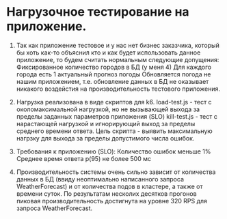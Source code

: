 # Нагрузочное тестирование на приложение.
1. Так как приложение тестовое и у нас нет бизнес заказчика, который бы хоть как-то объяснил кто и как будет использовать данное приложение, то будем считать нормальным следующие допущения:
   Фиксированное количество городов в БД (у меня 4)
   Для каждого города есть 1 актуальный прогноз погоды
   Обновляется погода не нашим приложением, т.е. обновление данных в БД не оказывает никакого воздейстия на производительность тестового приложения.
   
3. Нагрузка реализована в виде скриптов для k6.
   load-test.js - тест с околомаксимальной нагрузкой, но не вызывающей выхода за пределы заданных параметров приложения (SLO)
   kill-test.js - тест с нарастающей нагрузкой и игнорирующий выход за пределы среднего времени ответа. Цель скрипта - выявить максимальную нагрзку для выхода за пределы допустимого числа ошибок.
4. Требования к приложению (SLO):
   Количество ошибок меньше 1%
   Среднее время ответа p(95) не более 500 мс
5. Производительность системы очень сильно зависит от количества данных в БД (ввиду неоптимально написанного запроса WeatherForecast) и от количества подов в кластере, а также от времени суток.
   По результатам несколих десятков прогонов пиковая производительность достигнута на уровне 320 RPS для запроса WeatherForecast.
